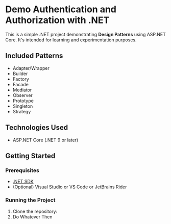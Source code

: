 # Demo Authentication and Authorization with .NET

This is a simple .NET project demonstrating **Design Patterns** using ASP.NET Core. It's intended for learning and experimentation purposes.

## Included Patterns

- Adapter/Wrapper
- Builder
- Factory
- Facade
- Mediator
- Observer
- Prototype
- Singleton
- Strategy

## Technologies Used

- ASP.NET Core (.NET 9 or later)

## Getting Started

### Prerequisites

- [.NET SDK](https://dotnet.microsoft.com/en-us/download)
- (Optional) Visual Studio or VS Code or JetBrains Rider

### Running the Project

1. Clone the repository:
2. Do Whatever Then
